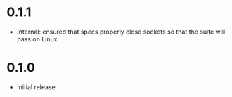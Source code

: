 0.1.1
=====

- Internal: ensured that specs properly close sockets so that the
  suite will pass on Linux.

0.1.0
=====

- Initial release
